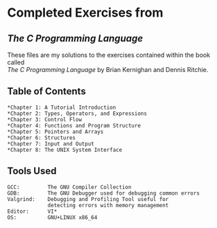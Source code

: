 # Completed Exercises from
## ***The C Programming Language***

These files are my solutions to the exercises contained within the book called<br>
*The C Programming Language* by Brian Kernighan and Dennis Ritchie.

## Table of Contents
    *Chapter 1: A Tutorial Introduction
    *Chapter 2: Types, Operators, and Expressions
    *Chapter 3: Control Flow
    *Chapter 4: Functions and Program Structure
    *Chapter 5: Pointers and Arrays
    *Chapter 6: Structures
    *Chapter 7: Input and Output
    *Chapter 8: The UNIX System Interface

## Tools Used
    GCC:         The GNU Compiler Collection
    GDB:         The GNU Debugger used for debugging common errors
    Valgrind:    Debugging and Profiling Tool useful for
                 detecting errors with memory management
    Editor:      VI*
    OS:          GNU+LINUX x86_64
